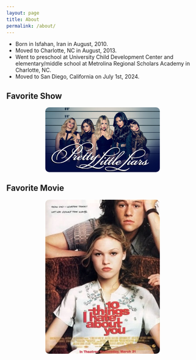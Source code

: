 ```yaml
---
layout: page
title: About
permalink: /about/
---
```


- Born in Isfahan, Iran in August, 2010.
- Moved to Charlotte, NC in August, 2013.
- Went to preschool at University Child Development Center and elementary/middle school at Metrolina Regional Scholars Academy in Charlotte, NC.
- Moved to San Diego, California on July 1st, 2024.

<h2>Favorite Show</h2>
<!-- Link to the favorite show -->
<a href="https://www.disneyplus.com/browse/entity-95ffc9f8-bb94-486c-b2bb-8a817f326b51?distributionPartner=google" style="text-decoration: none;">
  <img src="images/prettylittleliars.jpg" style="width: 300px; height: auto; border-radius: 10px; display: block; margin: 0 auto;">
</a>


<h2>Favorite Movie</h2>
<!-- Link to the favorite movie -->
<a href="https://www.disneyplus.com/browse/entity-46af23cb-79bc-4e57-90c0-1fc9661f8afe" style="text-decoration: none;">
  <img src="images/10_Things_I_Hate_About_You_film.jpg" style="width: 300px; height: auto; border-radius: 10px; display: block; margin: 0 auto;">
</a>
